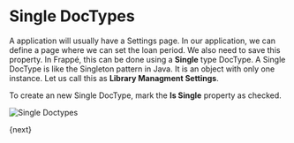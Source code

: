<!-- add-breadcrumbs -->
# Single DocTypes

A application will usually have a Settings page. In our application, we can define a page where we can set the loan period. We also need to save this property. In Frappé, this can be done using a **Single** type DocType. A Single DocType is like the Singleton pattern in Java. It is an object with only one instance. Let us call this as **Library Managment Settings**.

To create an new Single DocType, mark the **Is Single** property as checked.

<img class="screenshot" alt="Single Doctypes" src="/docs/assets/img/tab_single.png">

{next}
